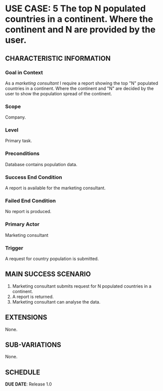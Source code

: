 # USE CASE: 5 The top N populated countries in a continent. Where the continent and N are provided by the user.

## CHARACTERISTIC INFORMATION

### Goal in Context

As a *marketing consultant* I require a report showing the top "N" populated countries in a continent. Where the continent and "N" are decided by the user to show the population spread of the continent.

### Scope

Company.

### Level

Primary task.

### Preconditions

Database contains population data.

### Success End Condition

A report is available for the marketing consultant.

### Failed End Condition

No report is produced.

### Primary Actor

Marketing consultant

### Trigger

A request for country population is submitted.

## MAIN SUCCESS SCENARIO

1. Marketing consultant submits request for N populated countries in a continent.
2. A report is returned.
3. Marketing consultant can analyse the data.

## EXTENSIONS

None.

## SUB-VARIATIONS

None.

## SCHEDULE

**DUE DATE**: Release 1.0